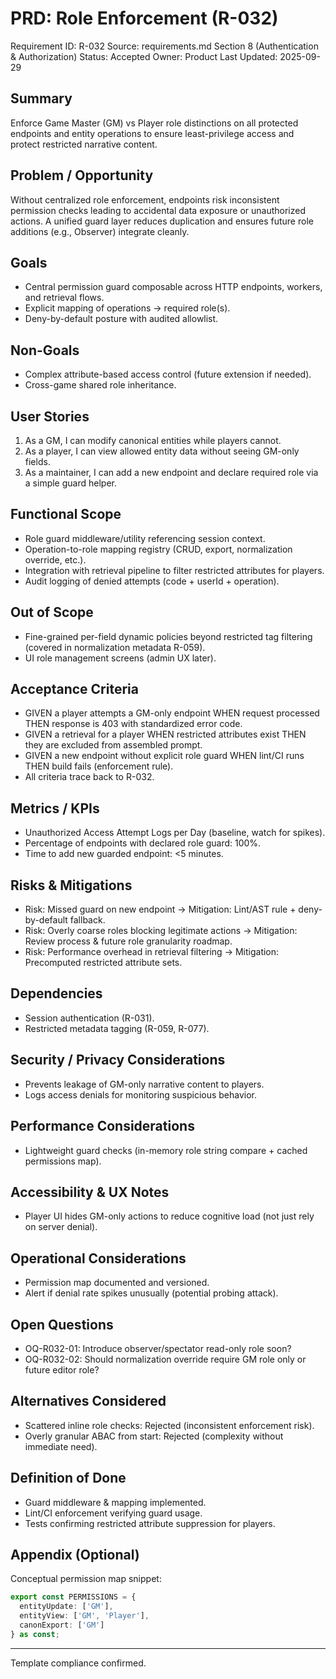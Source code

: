 # PRD: Role Enforcement (R-032)

Requirement ID: R-032
Source: requirements.md Section 8 (Authentication & Authorization)
Status: Accepted
Owner: Product
Last Updated: 2025-09-29

## Summary

Enforce Game Master (GM) vs Player role distinctions on all protected endpoints and entity operations to ensure least-privilege access and protect restricted narrative content.

## Problem / Opportunity

Without centralized role enforcement, endpoints risk inconsistent permission checks leading to accidental data exposure or unauthorized actions. A unified guard layer reduces duplication and ensures future role additions (e.g., Observer) integrate cleanly.

## Goals

- Central permission guard composable across HTTP endpoints, workers, and retrieval flows.
- Explicit mapping of operations → required role(s).
- Deny-by-default posture with audited allowlist.

## Non-Goals

- Complex attribute-based access control (future extension if needed).
- Cross-game shared role inheritance.

## User Stories

1. As a GM, I can modify canonical entities while players cannot.
2. As a player, I can view allowed entity data without seeing GM-only fields.
3. As a maintainer, I can add a new endpoint and declare required role via a simple guard helper.

## Functional Scope

- Role guard middleware/utility referencing session context.
- Operation-to-role mapping registry (CRUD, export, normalization override, etc.).
- Integration with retrieval pipeline to filter restricted attributes for players.
- Audit logging of denied attempts (code + userId + operation).

## Out of Scope

- Fine-grained per-field dynamic policies beyond restricted tag filtering (covered in normalization metadata R-059).
- UI role management screens (admin UX later).

## Acceptance Criteria

- GIVEN a player attempts a GM-only endpoint WHEN request processed THEN response is 403 with standardized error code.
- GIVEN a retrieval for a player WHEN restricted attributes exist THEN they are excluded from assembled prompt.
- GIVEN a new endpoint without explicit role guard WHEN lint/CI runs THEN build fails (enforcement rule).
- All criteria trace back to R-032.

## Metrics / KPIs

- Unauthorized Access Attempt Logs per Day (baseline, watch for spikes).
- Percentage of endpoints with declared role guard: 100%.
- Time to add new guarded endpoint: <5 minutes.

## Risks & Mitigations

- Risk: Missed guard on new endpoint → Mitigation: Lint/AST rule + deny-by-default fallback.
- Risk: Overly coarse roles blocking legitimate actions → Mitigation: Review process & future role granularity roadmap.
- Risk: Performance overhead in retrieval filtering → Mitigation: Precomputed restricted attribute sets.

## Dependencies

- Session authentication (R-031).
- Restricted metadata tagging (R-059, R-077).

## Security / Privacy Considerations

- Prevents leakage of GM-only narrative content to players.
- Logs access denials for monitoring suspicious behavior.

## Performance Considerations

- Lightweight guard checks (in-memory role string compare + cached permissions map).

## Accessibility & UX Notes

- Player UI hides GM-only actions to reduce cognitive load (not just rely on server denial).

## Operational Considerations

- Permission map documented and versioned.
- Alert if denial rate spikes unusually (potential probing attack).

## Open Questions

- OQ-R032-01: Introduce observer/spectator read-only role soon?
- OQ-R032-02: Should normalization override require GM role only or future editor role?

## Alternatives Considered

- Scattered inline role checks: Rejected (inconsistent enforcement risk).
- Overly granular ABAC from start: Rejected (complexity without immediate need).

## Definition of Done

- Guard middleware & mapping implemented.
- Lint/CI enforcement verifying guard usage.
- Tests confirming restricted attribute suppression for players.

## Appendix (Optional)

Conceptual permission map snippet:

```ts
export const PERMISSIONS = {
  entityUpdate: ['GM'],
  entityView: ['GM', 'Player'],
  canonExport: ['GM']
} as const;
```

---
Template compliance confirmed.
